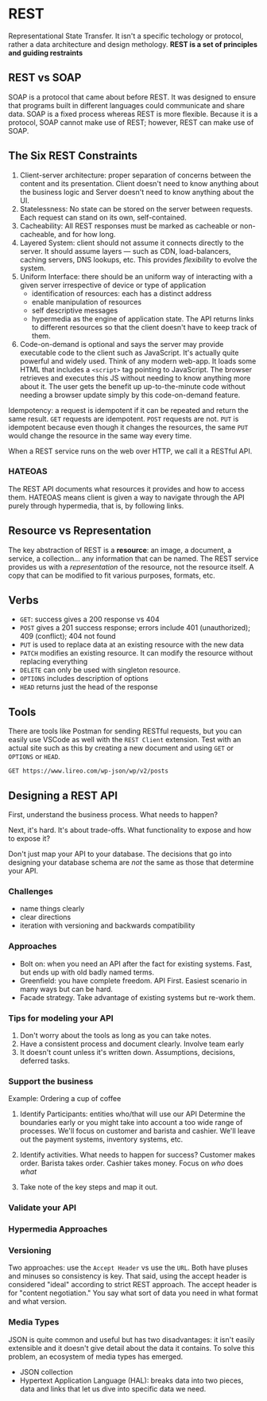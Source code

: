 # REST
Representational State Transfer. 
It isn't a specific techology or protocol, rather a data architecture and design methology.
**REST is a set of principles and guiding restraints**

## REST vs SOAP
SOAP is a protocol that came about before REST. It was designed to ensure that programs built in different languages could communicate and share data. SOAP is a fixed process whereas REST is more flexible. Because it is a protocol, SOAP cannot make use of REST; however, REST can make use of SOAP.

## The Six REST Constraints
1. Client-server architecture: proper separation of concerns between the content and its presentation. Client doesn't need to know anything about the business logic and Server doesn't need to know anything about the UI.
2. Statelessness: No state can be stored on the server between requests. Each request can stand on its own, self-contained.  
3. Cacheability: All REST responses must be marked as cacheable or non-cacheable, and for how long. 
4. Layered System: client should not assume it connects directly to the server. It should assume layers — such as CDN, load-balancers, caching servers, DNS lookups, etc. This provides _flexibility_ to evolve the system.
5. Uniform Interface: there should be an uniform way of interacting with a given server irrespective of device or type of application
    - identification of resources: each has a distinct address
    - enable manipulation of resources
    - self descriptive messages
    - hypermedia as the engine of application state. The API returns links to different resources so that the client doesn't have to keep track of them. 
7. Code-on-demand is optional and says the server may provide executable code to the client such as JavaScript. It's actually quite powerful and widely used. Think of any modern web-app. It loads some HTML that includes a `<script>` tag pointing to JavaScript. The browser retrieves and executes this JS without needing to know anything more about it. The user gets the benefit up up-to-the-minute code without needing a browser update simply by this code-on-demand feature.

Idempotency: a request is idempotent if it can be repeated and return the same result. `GET` requests are idempotent. `POST` requests are not. `PUT` is idempotent because even though it changes the resources, the same `PUT` would change the resource in the same way every time. 

When a REST service runs on the web over HTTP, we call it a RESTful API. 

### HATEOAS
The REST API documents what resources it provides and how to access them. HATEOAS means client is given a way to navigate through the API purely through hypermedia, that is, by following links.

## Resource vs Representation
The key abstraction of REST is a **resource**: an image, a document, a service, a collection... any information that can be named. 
The REST service provides us with a _representation_ of the resource, not the resource itself. A copy that can be modified to fit various purposes, formats, etc.

## Verbs
- <code>GET</code>: success gives a 200 response vs 404
- `POST` gives a 201 success response; errors include 401 (unauthorized); 409 (conflict); 404 not found
- `PUT` is used to replace data at an existing resource with the new data
- `PATCH` modifies an existing resource. It can modify the resource without replacing everything
- `DELETE` can only be used with singleton resource. 
- `OPTIONS` includes description of options
- `HEAD` returns just the head of the response

## Tools
There are tools like Postman for sending RESTful requests, but you can easily use VSCode as well with the `REST Client` extension.
Test with an actual site such as this by creating a new document and using `GET` or `OPTIONS` or `HEAD`.
```
GET https://www.lireo.com/wp-json/wp/v2/posts
```

## Designing a REST API
First, understand the business process. What needs to happen?

Next, it's hard. It's about trade-offs. What functionality to expose and how to expose it? 

Don't just map your API to your database. The decisions that go into designing your database schema are _not_ the same as those that determine your API.

### Challenges
- name things clearly
- clear directions 
- iteration with versioning and backwards compatibility

### Approaches
- Bolt on: when you need an API after the fact for existing systems. Fast, but ends up with old badly named terms.
- Greenfield: you have complete freedom. API First. Easiest scenario in many ways but can be hard.
- Facade strategy. Take advantage of existing systems but re-work them.

### Tips for modeling your API
1. Don't worry about the tools as long as you can take notes. 
2. Have a consistent process and document clearly. Involve team early
3. It doesn't count unless it's written down. Assumptions, decisions, deferred tasks. 

### Support the business

Example: Ordering a cup of coffee
 
1. Identify Participants: entities who/that will use our API
Determine the boundaries early or you might take into account a too wide range of processes. We'll focus on customer and barista and cashier. We'll leave out the payment systems, inventory systems, etc.  

2. Identify activities.
What needs to happen for success? Customer makes order. Barista takes order. Cashier takes money. Focus on _who_ does _what_

3. Take note of the key steps and map it out. 

### Validate your API

### Hypermedia Approaches

### Versioning
Two approaches: use the `Accept Header` vs use the `URL`. Both have pluses and minuses so consistency is key. That said, using the accept header is considered "ideal" according to strict REST approach. The accept header is for "content negotiation." You say what sort of data you need in what format and what version. 

### Media Types
JSON is quite common and useful but has two disadvantages: it isn't easily extensible and it doesn't give detail about the data it contains. To solve this problem, an ecosystem of media types has emerged.
- JSON collection
- Hypertext Application Language (HAL): breaks data into two pieces, data and links that let us dive into specific data we need.
